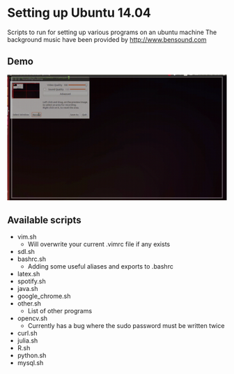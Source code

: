 # Setting up Ubuntu 14.04
Scripts to run for setting up various programs on an ubuntu machine
The background music have been provided by http://www.bensound.com

## Demo
![](demo.gif)

## Available scripts
* vim.sh 
  - Will overwrite your current .vimrc file if any exists
* sdl.sh 
* bashrc.sh 
  - Adding some useful aliases and exports to .bashrc
* latex.sh 
* spotify.sh 
* java.sh 
* google_chrome.sh 
* other.sh 
  - List of other programs
* opencv.sh 
  - Currently has a bug where the sudo password must be written twice
* curl.sh 
* julia.sh 
* R.sh 
* python.sh 
* mysql.sh 
